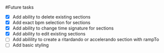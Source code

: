 #Future tasks

- [x] Add ability to delete existing sections
- [x] Add exact bpm selection for sections
- [x] Add ability to change time signature for sections
- [x] Add ability to edit existing sections
- [ ] Add abilility to create a ritardando or accelerando section with rampTo
- [ ] Add basic styling